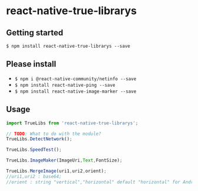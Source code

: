 
# react-native-true-librarys

## Getting started

`$ npm install react-native-true-librarys --save`

<!-- ### Mostly automatic installation

`$ react-native link react-native-true-librarys`

### Manual installation


#### iOS

1. In XCode, in the project navigator, right click `Libraries` ➜ `Add Files to [your project's name]`
2. Go to `node_modules` ➜ `react-native-true-librarys` and add `RNTrueLibrarys.xcodeproj`
3. In XCode, in the project navigator, select your project. Add `libRNTrueLibrarys.a` to your project's `Build Phases` ➜ `Link Binary With Libraries`
4. Run your project (`Cmd+R`)<

#### Android

1. Open up `android/app/src/main/java/[...]/MainActivity.java`
  - Add `import com.reactlibrary.RNTrueLibrarysPackage;` to the imports at the top of the file
  - Add `new RNTrueLibrarysPackage()` to the list returned by the `getPackages()` method
2. Append the following lines to `android/settings.gradle`:
  	```
  	include ':react-native-true-librarys'
  	project(':react-native-true-librarys').projectDir = new File(rootProject.projectDir, 	'../node_modules/react-native-true-librarys/android')
  	```
3. Insert the following lines inside the dependencies block in `android/app/build.gradle`:
  	```
      compile project(':react-native-true-librarys')
  	```

#### Windows
[Read it! :D](https://github.com/ReactWindows/react-native)

1. In Visual Studio add the `RNTrueLibrarys.sln` in `node_modules/react-native-true-librarys/windows/RNTrueLibrarys.sln` folder to their solution, reference from their app.
2. Open up your `MainPage.cs` app
  - Add `using True.Librarys.RNTrueLibrarys;` to the usings at the top of the file
  - Add `new RNTrueLibrarysPackage()` to the `List<IReactPackage>` returned by the `Packages` method
 -->

## Please install

 - `$ npm i @react-native-community/netinfo --save`
 - `$ npm install react-native-ping --save`
 - `$ npm install react-native-image-marker --save`

## Usage
```javascript
import TrueLibs from 'react-native-true-librarys';

// TODO: What to do with the module?
TrueLibs.DetectNetwork();

TrueLibs.SpeedTest();

TrueLibs.ImageMaker(ImageUri,Text,FontSize);

TrueLibs.MergeImage(uri1,uri2,orient);
//uri1,uri2 : base64;
//orient : string "vertical","horizontal" default "horizontal" for Android

```

  
